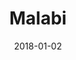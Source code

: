 ---
layout: site
title: "Malabi"
date: 2018-01-02
categories: [community]
version: 2.4.3
major: 2
minor: 4
patch: 3
slug: malabi
link: https://www.malabi.co/
permalink: /sites/:slug
---